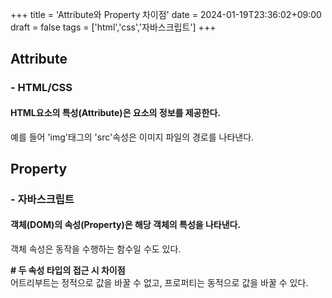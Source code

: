 +++
title = 'Attribute와 Property 차이점'
date = 2024-01-19T23:36:02+09:00
draft = false
tags = ['html','css','자바스크립트']
+++

## Attribute
### - HTML/CSS
#### HTML요소의 특성(Attribute)은 요소의 정보를 제공한다.
예를 들어 'img'태그의 'src'속성은 이미지 파일의 경로를 나타낸다.

## Property
### - 자바스크립트
#### 객체(DOM)의 속성(Property)은 해당 객체의 특성을 나타낸다.
객체 속성은 동작을 수행하는 함수일 수도 있다.


**# 두 속성 타입의 접근 시 차이점**<br>
어트리부트는 정적으로 값을 바꿀 수 없고, 프로퍼티는 동적으로 값을 바꿀 수 있다.

